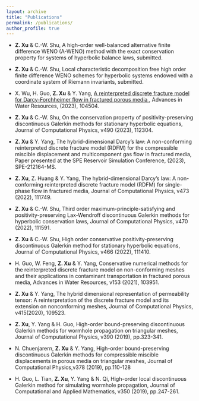 ```yaml
---
layout: archive
title: "Publications"
permalink: /publications/
author_profile: true
---
```


* **Z. Xu** & C.-W. Shu, A high-order well-balanced alternative finite difference WENO (A-WENO)
method with the exact conservation property for systems of hyperbolic balance laws, submitted.

* **Z. Xu** & C.-W. Shu, Local characteristic decomposition free high order finite difference WENO
schemes for hyperbolic systems endowed with a coordinate system of Riemann invariants, submitted.

* X. Wu, H. Guo, **Z. Xu** & Y. Yang, <a href="https://doi.org/10.1016/j.advwatres.2023.104504"> A reinterpreted discrete fracture model for Darcy-Forchheimer flow in fractured porous media </a>, Advances in Water Resources, (2023), 104504.

* **Z. Xu** & C.-W. Shu, On the conservation property of positivity-preserving discontinuous Galerkin
methods for stationary hyperbolic equations, Journal of Computational Physics, v490 (2023), 112304.

* **Z. Xu** & Y. Yang, The hybrid-dimensional Darcy’s law: A non-conforming reinterpreted discrete
fracture model (RDFM) for the compressible miscible displacement and multicomponent gas flow in fractured
media, Paper presented at the SPE Reservoir Simulation Conference, (2023), SPE-212164-MS.

* **Z. Xu**, Z. Huang & Y. Yang, The hybrid-dimensional Darcy’s law: A non-conforming
reinterpreted discrete fracture model (RDFM) for single-phase flow in fractured media, Journal of
Computational Physics, v473 (2022), 111749.

* **Z. Xu** & C.-W. Shu, Third order maximum-principle-satisfying and positivity-preserving
Lax-Wendroff discontinuous Galerkin methods for hyperbolic conservation laws, Journal of Computational
Physics, v470 (2022), 111591.

* **Z. Xu** & C.-W. Shu, High order conservative positivity-preserving discontinuous Galerkin method for
stationary hyperbolic equations, Journal of Computational Physics, v466 (2022), 111410.

* H. Guo, W. Feng, **Z. Xu** & Y. Yang, Conservative numerical methods for the reinterpreted discrete
fracture model on non-conforming meshes and their applications in contaminant transportation in fractured
porous media, Advances in Water Resources, v153 (2021), 103951.

* **Z. Xu** & Y. Yang, The hybrid dimensional representation of permeability tensor: A reinterpretation of
the discrete fracture model and its extension on nonconforming meshes, Journal of Computational Physics,
v415(2020), 109523.

* **Z. Xu**, Y. Yang & H. Guo, High-order bound-preserving discontinuous Galerkin methods for wormhole
propagation on triangular meshes, Journal of Computational Physics, v390 (2019), pp.323-341.

* N. Chuenjarern, **Z. Xu** & Y. Yang, High-order bound-preserving discontinuous Galerkin
methods for compressible miscible displacements in porous media on triangular meshes, Journal of
Computational Physics,v378 (2019), pp.110-128

* H. Guo, L. Tian, **Z. Xu**, Y. Yang & N. Qi, High-order local discontinuous Galerkin method for
simulating wormhole propagation, Journal of Computational and Applied Mathematics, v350 (2019),
pp.247-261.

